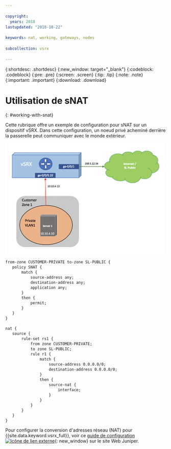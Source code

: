 ```yaml
---

copyright:
  years: 2018
lastupdated: "2018-10-22"

keywords: nat, working, gateways, nodes

subcollection: vsrx

---
```


{:shortdesc: .shortdesc}
{:new_window: target="_blank"}
{:codeblock: .codeblock}
{:pre: .pre}
{:screen: .screen}
{:tip: .tip}
{:note: .note}
{:important: .important}
{:download: .download}

# Utilisation de sNAT
{: #working-with-snat}

Cette rubrique offre un exemple de configuration pour sNAT sur un dispositif vSRX. Dans cette configuration, un noeud privé acheminé derrière la passerelle peut communiquer avec le monde extérieur.

<img src="images/Sample-Topology-SNAT.png" alt="drawing" style="width: 500px;"/>

```
from-zone CUSTOMER-PRIVATE to-zone SL-PUBLIC {
   policy SNAT {
       match {
           source-address any;
           destination-address any;
           application any;
       }
       then {
           permit;
       }
   }
}

nat {
   source {
       rule-set rs1 {
           from zone CUSTOMER-PRIVATE;
           to zone SL-PUBLIC;
           rule r1 {
               match {
                   source-address 0.0.0.0/0;
                   destination-address 0.0.0.0/0;
               }
               then {
                   source-nat {
                       interface;
                   }
               }
           }
       }
   }
}
```

Pour configurer la conversion d'adresses réseau (NAT) pour {{site.data.keyword.vsrx_full}}, voir ce [guide de configuration ![Icône de lien externe](../../icons/launch-glyph.svg "Icône de lien externe")](https://www.juniper.net/documentation/en_US/junos/information-products/pathway-pages/security/security-nat.pdf){: new_window} sur le site Web Juniper.
